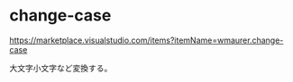 # change-case

<https://marketplace.visualstudio.com/items?itemName=wmaurer.change-case>

大文字小文字など変換する。
